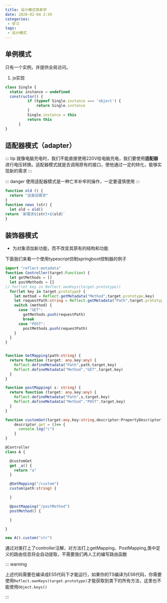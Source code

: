 ```yaml
---
title: 设计模式简单学
date: 2020-02-04 2:39
categories: 
 - 学习
tags: 
 - 设计模式
---
```


## 单例模式
只有一个实例，并提供全局访问。

1. js实现

```javascript
class Single {
  static instance = undefined
  constructor() {
          if (typeof Single.instance === 'object') {
              return Single.instance
          }
          Single.instance = this
          return this
      }
}
```

## 适配器模式（adapter）

::: tip
就像电脑充电时，我们不能直接使用220V给电脑充电，我们要使用**适配器**进行电压转换。适配器模式就是去调用原有的接口，使他通过一定的转化，能够实现新的需求
:::

::: danger
使用适配器模式是一种亡羊补牢的操作，一定要谨慎使用
:::

```javascript
function old () {
  return "这是旧需求"
}
function news (str) {
  let old = old()
return `新需求${str}+${old}`
}
```

## 装饰器模式

- 为对象添加新功能，而不改变其原有的结构和功能

下面我们来看一个使用typescript仿制springboot控制器的例子

```typescript
import "reflect-metadata"
function Controller(target:Function) {
  let getMethods = []
  let postMethods = []
// for(let key in Reflect.ownKeys(target.prototype))
  for(let key in target.prototype) {
    let method = Reflect.getMetadata("Method",target.prototype,key)
    let requestPath:string = Reflect.getMetadata("Path",target.prototype,key)
    switch (method) {
      case "GET":
        getMethods.push(requestPath)
        break
      case "POST":
        postMethods.push(requestPath)
    }
  }
}


function GetMapping(path:string) {
  return function (target: any,key:any) {
    Reflect.defineMetadata("Path",path,target,key)
    Reflect.defineMetadata("Method","GET",target,key)
  }
}

function postMapping( s: string) {
  return function (target: any,key:any) {
    Reflect.defineMetadata("Path",s,target,key)
    Reflect.defineMetadata("Method","POST",target,key)
  }
}

function customGet(target:any,key:string,descriptor:PropertyDescriptor) {
    descriptor.get = ()=> {
      console.log("c")
    }
}

@Controller
class A {

  @customGet
  get _a() {
    return "a"
  }

  @GetMapping("/custom")
  custom(path:string) {

  }

  @postMapping("/postMethod")
  postMethod() {

  }

}

new A().custom("str")
```

通过对类打上了controller注解，对方法打上getMapping、PostMapping,类中定义的路由信息将会自动提取，不需要我们再人工的编写路由函数

::: warning

上述代码需要在编译成ES5代码下才能运行，如果你的TS编译为ES6代码，你需要使用`Reflect.ownKeys(target.prototype)`才能获取到类下的所有方法，这里也不能使用`Object.keys()`


:::






